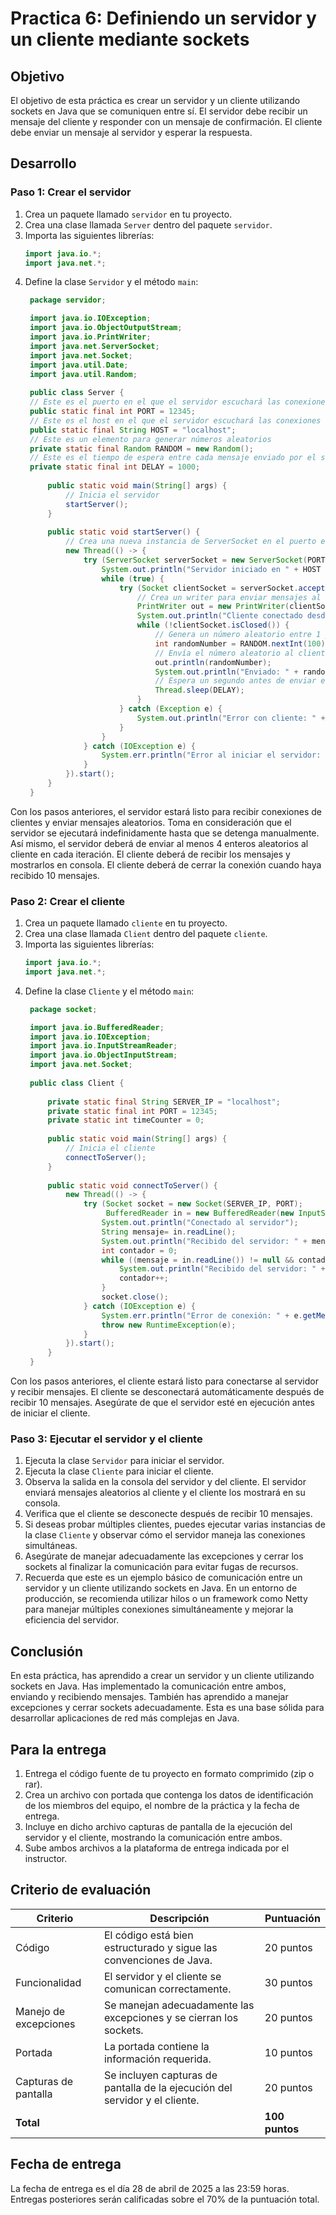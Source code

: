 # Practica 6: Definiendo un servidor y un cliente mediante sockets

## Objetivo

El objetivo de esta práctica es crear un servidor y un cliente utilizando sockets en Java que se comuniquen entre sí. El
servidor debe recibir un mensaje del cliente y responder con un mensaje de confirmación. El cliente debe enviar un
mensaje al servidor y esperar la respuesta.

## Desarrollo

### Paso 1: Crear el servidor

1. Crea un paquete llamado `servidor` en tu proyecto.
2. Crea una clase llamada `Server` dentro del paquete `servidor`.
3. Importa las siguientes librerías:
   ```java
   import java.io.*;
   import java.net.*;
   ```
4. Define la clase `Servidor` y el método `main`:
   ```java
    package servidor;

    import java.io.IOException;
    import java.io.ObjectOutputStream;
    import java.io.PrintWriter;
    import java.net.ServerSocket;
    import java.net.Socket;
    import java.util.Date;
    import java.util.Random;
    
    public class Server {
    // Este es el puerto en el que el servidor escuchará las conexiones
    public static final int PORT = 12345;
    // Este es el host en el que el servidor escuchará las conexiones
    public static final String HOST = "localhost";
    // Este es un elemento para generar números aleatorios
    private static final Random RANDOM = new Random();
    // Este es el tiempo de espera entre cada mensaje enviado por el servidor (1000 ms = 1 segundo)
    private static final int DELAY = 1000;
    
        public static void main(String[] args) {
            // Inicia el servidor
            startServer();
        }
    
        public static void startServer() {
            // Crea una nueva instancia de ServerSocket en el puerto especificado
            new Thread(() -> {
                try (ServerSocket serverSocket = new ServerSocket(PORT)) {
                    System.out.println("Servidor iniciado en " + HOST + ":" + PORT);
                    while (true) {
                        try (Socket clientSocket = serverSocket.accept()) {
                            // Crea un writer para enviar mensajes al cliente
                            PrintWriter out = new PrintWriter(clientSocket.getOutputStream(), true);
                            System.out.println("Cliente conectado desde " + clientSocket.getInetAddress() + ":" + clientSocket.getPort());
                            while (!clientSocket.isClosed()) {
                                // Genera un número aleatorio entre 1 y 100
                                int randomNumber = RANDOM.nextInt(100) + 1;
                                // Envía el número aleatorio al cliente
                                out.println(randomNumber);
                                System.out.println("Enviado: " + randomNumber);
                                // Espera un segundo antes de enviar el siguiente número
                                Thread.sleep(DELAY);
                            }
                        } catch (Exception e) {
                            System.out.println("Error con cliente: " + e.getMessage());
                        }
                    }
                } catch (IOException e) {
                    System.err.println("Error al iniciar el servidor: " + e.getMessage());
                }
            }).start();
        }
    }
   ```

Con los pasos anteriores, el servidor estará listo para recibir conexiones de clientes y enviar mensajes aleatorios.
Toma en consideración que el servidor se ejecutará indefinidamente hasta que se detenga manualmente. Así mismo, el
servidor deberá de enviar al menos 4 enteros aleatorios al cliente en cada iteración. El cliente deberá de recibir
los mensajes y mostrarlos en consola. El cliente deberá de cerrar la conexión cuando haya recibido 10 mensajes.

### Paso 2: Crear el cliente

1. Crea un paquete llamado `cliente` en tu proyecto.
2. Crea una clase llamada `Client` dentro del paquete `cliente`.
3. Importa las siguientes librerías:
   ```java
   import java.io.*;
   import java.net.*;
   ```
4. Define la clase `Cliente` y el método `main`:
   ```java
    package socket;

    import java.io.BufferedReader;
    import java.io.IOException;
    import java.io.InputStreamReader;
    import java.io.ObjectInputStream;
    import java.net.Socket;
    
    public class Client {
    
        private static final String SERVER_IP = "localhost";
        private static final int PORT = 12345;
        private static int timeCounter = 0;
    
        public static void main(String[] args) {
            // Inicia el cliente
            connectToServer();
        }
    
        public static void connectToServer() {
            new Thread(() -> {
                try (Socket socket = new Socket(SERVER_IP, PORT);
                     BufferedReader in = new BufferedReader(new InputStreamReader(socket.getInputStream()))) {
                    System.out.println("Conectado al servidor");
                    String mensaje= in.readLine();
                    System.out.println("Recibido del servidor: " + mensaje);
                    int contador = 0;
                    while ((mensaje = in.readLine()) != null && contador < 10) {
                        System.out.println("Recibido del servidor: " + mensaje);
                        contador++;
                    }
                    socket.close();
                } catch (IOException e) {
                    System.err.println("Error de conexión: " + e.getMessage());
                    throw new RuntimeException(e);
                }
            }).start();
        }
    }
    ```

Con los pasos anteriores, el cliente estará listo para conectarse al servidor y recibir mensajes. El cliente se
desconectará automáticamente después de recibir 10 mensajes. Asegúrate de que el servidor esté en ejecución antes de
iniciar el cliente.

### Paso 3: Ejecutar el servidor y el cliente

1. Ejecuta la clase `Servidor` para iniciar el servidor.
2. Ejecuta la clase `Cliente` para iniciar el cliente.
3. Observa la salida en la consola del servidor y del cliente. El servidor enviará mensajes aleatorios al cliente y el
   cliente los mostrará en su consola.
4. Verifica que el cliente se desconecte después de recibir 10 mensajes.
5. Si deseas probar múltiples clientes, puedes ejecutar varias instancias de la clase `Cliente` y observar cómo el
   servidor maneja las conexiones simultáneas.
6. Asegúrate de manejar adecuadamente las excepciones y cerrar los sockets al finalizar la comunicación para evitar
   fugas de recursos.
7. Recuerda que este es un ejemplo básico de comunicación entre un servidor y un cliente utilizando sockets en Java.
   En un entorno de producción, se recomienda utilizar hilos o un framework como Netty para manejar múltiples
   conexiones simultáneamente y mejorar la eficiencia del servidor.

## Conclusión

En esta práctica, has aprendido a crear un servidor y un cliente utilizando sockets en Java. Has implementado la
comunicación entre ambos, enviando y recibiendo mensajes. También has aprendido a manejar excepciones y cerrar
sockets adecuadamente. Esta es una base sólida para desarrollar aplicaciones de red más complejas en Java.

## Para la entrega

1. Entrega el código fuente de tu proyecto en formato comprimido (zip o rar).
2. Crea un archivo con portada que contenga los datos de identificación de los miembros del equipo, el nombre de la
   práctica y la fecha de entrega.
3. Incluye en dicho archivo capturas de pantalla de la ejecución del servidor y el cliente, mostrando la comunicación
   entre ambos.
4. Sube ambos archivos a la plataforma de entrega indicada por el instructor.

## Criterio de evaluación

| Criterio              | Descripción                                                                 | Puntuación     |
|-----------------------|-----------------------------------------------------------------------------|----------------|
| Código                | El código está bien estructurado y sigue las convenciones de Java.          | 20 puntos      |
| Funcionalidad         | El servidor y el cliente se comunican correctamente.                        | 30 puntos      |
| Manejo de excepciones | Se manejan adecuadamente las excepciones y se cierran los sockets.          | 20 puntos      |
| Portada               | La portada contiene la información requerida.                               | 10 puntos      |
| Capturas de pantalla  | Se incluyen capturas de pantalla de la ejecución del servidor y el cliente. | 20 puntos      |
| **Total**             |                                                                             | **100 puntos** |

## Fecha de entrega

La fecha de entrega es el día 28 de abril de 2025 a las 23:59 horas. Entregas posteriores serán calificadas sobre el 70%
de la puntuación total.